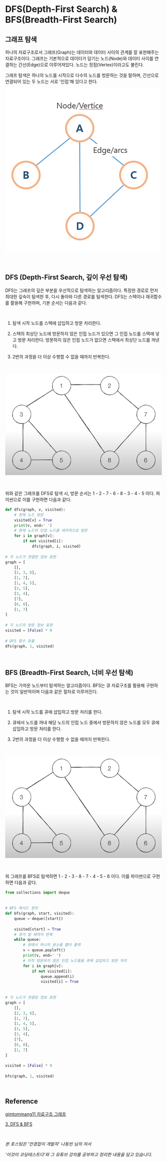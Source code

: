 # DFS(Depth-First Search) & BFS(Breadth-First Search)

## 그래프 탐색

하나의 자료구조로서 그래프(Graph)는 데이터와 데이터 사이의 관계를 잘 표현해주는 자료구조이다. 그래프는 기본적으로 데이터가 담기는 노드(Node)와 데이터 사이를 연결하는 간선(Edge)으로 이루어져있다. 노드는 정점(Vertex)이라고도 불린다.

그래프 탐색은 하나의 노드를 시작으로 다수의 노드를 방문하는 것을 말하며, 간선으로 연결되어 있는 두 노드는 서로 '인접'해 있다고 한다.

![img](../images/algorithm_img/node_edge.png)

​    

## DFS (Depth-First Search, 깊이 우선 탐색)

DFS는 그래프의 깊은 부분을 우선적으로 탐색하는 알고리즘이다. 특정한 경로로 먼저 최대한 깊숙이 탐색한 후, 다시 돌아와 다른 경로를 탐색한다. DFS는 스택이나 재귀함수를 활용해 구현하며, 기본 순서는 다음과 같다.

​    

1. 탐색 시작 노드를 스택에 삽입하고 방문 처리한다.

2. 스택의 최상단 노드에 방문하지 않은 인접 노드가 있으면 그 인접 노드를 스택에 넣고 방문 처리한다. 방문하지 않은 인접 노드가 없으면 스택에서 최상단 노드를 꺼낸다.

3. 2번의 과정을 더 이상 수행할 수 없을 때까지 반복한다.

​    

![img](../images/algorithm_img/dfs.png)

​    

위와 같은 그래프를 DFS로 탐색 시, 방문 순서는 1 - 2 - 7 - 6 - 8 - 3 - 4 - 5 이다. 파이썬으로 이를 구현하면 다음과 같다.

```python
def dfs(graph, v, visited):
    # 현재 노드 방문
    visited[v] = True
    print(v, end=' ')
    # 현재 노드의 인접 노드를 재귀적으로 방문
    for i in graph[v]:
        if not visited[i]:
            dfs(graph, i, visited)

# 각 노드가 연결된 정보 표현
graph = [
    [],
    [2, 3, 8],
    [1, 7],
    [1, 4, 5],
    [3, 5],
    [3, 4],
    [7],
    [6, 8],
    [1, 7]
]

# 각 노드의 방문 정보 표현
visited = [False] * 9

# DFS 함수 호출
dfs(graph, 1, visited)
```

​    

## BFS (Breadth-First Search, 너비 우선 탐색)

BFS는 가까운 노드부터 탐색하는 알고리즘이다. BFS는 큐 자료구조를 활용해 구현하는 것이 일반적이며 다음과 같은 절차로 이루어진다.

​    

1. 탐색 시작 노드를 큐에 삽입하고 방문 처리를 한다.

2. 큐에서 노드를 꺼내 해당 노드의 인접 노드 중에서 방문하지 않은 노드를 모두 큐에 삽입하고 방문 처리를 한다.

3. 2번의 과정을 더 이상 수행할 수 없을 때까지 반복한다.

​    

![img](../images/algorithm_img/bfs.png)

​    

위 그래프를 BFS로 탐색하면 1 - 2 - 3 - 8 - 7 - 4 - 5 - 6 이다. 이를 파이썬으로 구현하면 다음과 같다.

```python
from collections import deque


# BFS 메서드 정의
def bfs(graph, start, visited):
    queue = deque([start])

    visited[start] = True
    # 큐가 빌 때까지 반복
    while queue:
        # 큐에서 하나의 원소를 뽑아 출력
        v = queue.popleft()
        print(v, end=' ')
        # 아직 방문하지 않은 인접 노드들을 큐에 삽입하고 방문 처리
        for i in graph[v]:
            if not visited[i]:
                queue.append(i)
                visited[i] = True


# 각 노드가 연결된 정보 표현
graph = [
    [],
    [2, 3, 8],
    [1, 7],
    [1, 4, 5],
    [3, 5],
    [3, 4],
    [7],
    [6, 8],
    [1, 7]
]

visited = [False] * 9

bfs(graph, 1, visited)
```

​    

## Reference

[gimtommang11 자료구조 그래프](https://velog.io/@gimtommang11/자료구조그래프)

[3. DFS & BFS](https://www.youtube.com/watch?v=7C9RgOcvkvo&ab_channel=동빈나)

​    

*본 포스팅은 '안경잡이 개발자' 나동빈 님의 저서*

*'이것이 코딩테스트다'와 그 유튜브 강의를 공부하고 정리한 내용을 담고 있습니다.*